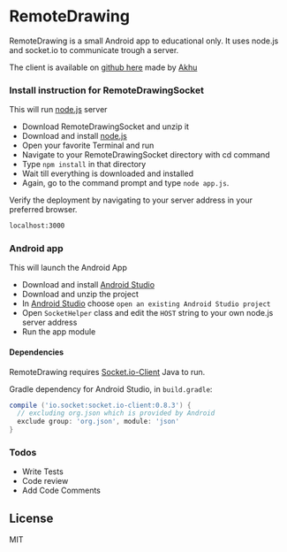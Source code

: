 # RemoteDrawing

RemoteDrawing is a small Android app to educational only.
It uses node.js and socket.io to communicate trough a server.

The client is available on [github here][RemDrawSock] made by [Akhu]

### Install instruction for RemoteDrawingSocket

This will run [node.js] server

  - Download RemoteDrawingSocket and unzip it
  - Download and install [node.js]
  - Open your favorite Terminal and run
  - Navigate to your RemoteDrawingSocket directory with cd command
  - Type `npm install` in that directory
  - Wait till everything is downloaded and installed
  - Again, go to the command prompt and type `node app.js`. 

  Verify the deployment by navigating to your server address in your preferred browser.

```sh
localhost:3000
```

### Android app

This will launch the Android App 

  - Download  and install [Android Studio]
  - Download and unzip the project
  - In [Android Studio] choose `open an existing Android Studio project`
  - Open `SocketHelper` class and edit the `HOST` string to your own node.js server address
  - Run the app module

#### Dependencies

RemoteDrawing requires [Socket.io-Client][Socket.io-Java] Java to run.

Gradle dependency for Android Studio, in `build.gradle`:

```groovy
compile ('io.socket:socket.io-client:0.8.3') {
  // excluding org.json which is provided by Android
  exclude group: 'org.json', module: 'json'
}
```

### Todos

 - Write Tests
 - Code review
 - Add Code Comments

License
----

MIT

   [node.js]: <https://nodejs.org>
   [RemDrawSock]: <https://github.com/Akhu/RemoteDrawingSocket>
   [Akhu]: <https://github.com/Akhu>
   [Android Studio]: <https://developer.android.com/studio/index.html>
   [Socket.io-Java]: <https://github.com/socketio/socket.io-client-java>
